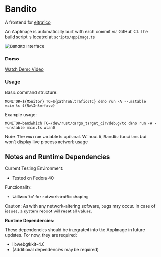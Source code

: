 # Bandito

A frontend for [eltrafico](https://github.com/sigmaSd/Eltrafico)

An AppImage is automatically built with each commit via GitHub CI.
The build script is located at `scripts/appImage.ts`

![Bandito Interface](https://user-images.githubusercontent.com/22427111/187526633-de317357-ce9f-4314-b721-27fa62e0e9ce.png)

### Demo

[Watch Demo Video](https://github.com/user-attachments/assets/3f738bcf-5787-4295-b3b8-3ceb0caf753b)

### Usage

Basic command structure:
```
MONITOR=${Monitor} TC=${pathToEltraficoTc} deno run -A --unstable main.ts ${NetInterface}
```

Example usage:
```
MONITOR=bandwhich TC=/dev/rust/cargo_target_dir/debug/tc deno run -A --unstable main.ts wlan0
```

Note: The `MONITOR` variable is optional. Without it, Bandito functions but won't display live process network usage.

## Notes and Runtime Dependencies

Current Testing Environment:
- Tested on Fedora 40

Functionality:
- Utilizes 'tc' for network traffic shaping

Caution: As with any network-altering software, bugs may occur. In case of issues, a system reboot will reset all values.

**Runtime Dependencies:**

These dependencies should be integrated into the AppImage in future updates. For now, they are required:

- libwebgtkkit-4.0
- (Additional dependencies may be required)

